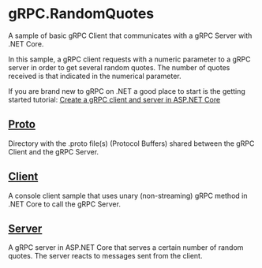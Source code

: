 # gRPC.RandomQuotes

A sample of basic gRPC Client that communicates with a gRPC Server with .NET Core.

In this sample, a gRPC client requests with a numeric parameter to a gRPC server in order to get several random quotes. The number of quotes received is that indicated in the numerical parameter.

If you are brand new to gRPC on .NET a good place to start is the getting started tutorial: [Create a gRPC client and server in ASP.NET Core](https://docs.microsoft.com/aspnet/core/tutorials/grpc/grpc-start)

## [Proto](./Proto)

Directory with the .proto file(s) (Protocol Buffers) shared between the gRPC Client and the gRPC Server.

## [Client](./Client)

A console client sample that uses unary (non-streaming) gRPC method in .NET Core to call the gRPC Server.

## [Server](./Server)

A gRPC server in ASP.NET Core that serves a certain number of random quotes. The server reacts to messages sent from the client.
